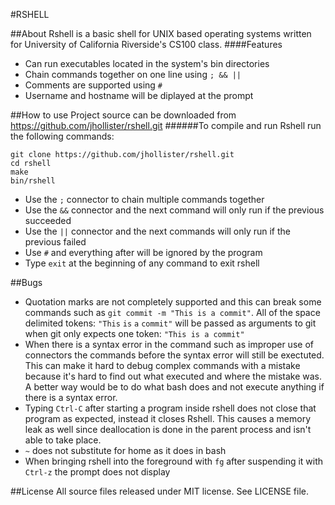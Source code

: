 #RSHELL

##About
Rshell is a basic shell for UNIX based operating systems written for University of California Riverside's CS100 class. 
####Features
* Can run executables located in the system's bin directories
* Chain commands together on one line using `; && ||`
* Comments are supported using `#`
* Username and hostname will be diplayed at the prompt

##How to use
Project source can be downloaded from https://github.com/jhollister/rshell.git
######To compile and run Rshell run the following commands:
```
git clone https://github.com/jhollister/rshell.git
cd rshell
make
bin/rshell
```
* Use the `;` connector to chain multiple commands together
* Use the `&&` connector and the next command will only run if the previous succeeded
* Use the `||` connector and the next commands will only run if the previous failed
* Use `#` and everything after will be ignored by the program
* Type `exit` at the beginning of any command to exit rshell


##Bugs
* Quotation marks are not completely supported and this can break some commands such as `git commit -m "This is a commit"`. All of the space delimited tokens: `"This` `is` `a` `commit"` will be passed as arguments to git when git only expects one token: `"This is a commit"`
* When there is a syntax error in the command such as improper use of connectors the commands before the syntax error will still be exectuted. This can make it hard to debug complex commands with a mistake because it's hard to find out what executed and where the mistake was. A better way would be to do what bash does and not execute anything if there is a syntax error.
* Typing `Ctrl-C` after starting a program inside rshell does not close that program as expected, instead it closes Rshell. This  causes a memory leak as well since deallocation is done in the parent process and isn't able to take place.
* `~` does not substitute for home as it does in bash
* When bringing rshell into the foreground with `fg` after suspending it with `Ctrl-z` the prompt does not display


##License
All source files released under MIT license. See LICENSE file.

